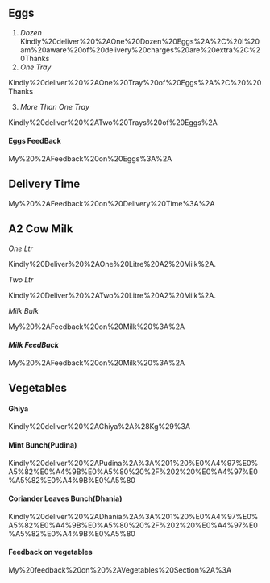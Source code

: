 ## Eggs
1. _Dozen_
Kindly%20deliver%20%2AOne%20Dozen%20Eggs%2A%2C%20I%20am%20aware%20of%20delivery%20charges%20are%20extra%2C%20Thanks
2. _One Tray_

Kindly%20deliver%20%2AOne%20Tray%20of%20Eggs%2A%2C%20%20Thanks

3. _More Than One Tray_

Kindly%20deliver%20%2ATwo%20Trays%20of%20Eggs%2A
#### Eggs FeedBack

My%20%2AFeedback%20on%20Eggs%3A%2A

## Delivery Time

My%20%2AFeedback%20on%20Delivery%20Time%3A%2A

## A2 Cow Milk
_One Ltr_

Kindly%20Deliver%20%2AOne%20Litre%20A2%20Milk%2A.

_Two Ltr_

Kindly%20Deliver%20%2ATwo%20Litre%20A2%20Milk%2A.

_Milk Bulk_

My%20%2AFeedback%20on%20Milk%20%3A%2A

#### _Milk FeedBack_

My%20%2AFeedback%20on%20Milk%20%3A%2A


## Vegetables

#### Ghiya
Kindly%20deliver%20%2AGhiya%2A%28Kg%29%3A

#### Mint Bunch(Pudina)
Kindly%20deliver%20%2APudina%2A%3A%201%20%E0%A4%97%E0%A5%82%E0%A4%9B%E0%A5%80%20%2F%202%20%E0%A4%97%E0%A5%82%E0%A4%9B%E0%A5%80
#### Coriander Leaves Bunch(Dhania)
Kindly%20deliver%20%2ADhania%2A%3A%201%20%E0%A4%97%E0%A5%82%E0%A4%9B%E0%A5%80%20%2F%202%20%E0%A4%97%E0%A5%82%E0%A4%9B%E0%A5%80

#### Feedback on vegetables
My%20feedback%20on%20%2AVegetables%20Section%2A%3A
